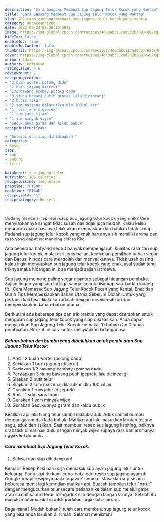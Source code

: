 ```yaml
---
description: "Cara Gampang Membuat Sup Jagung Telur Kocok yang Mantap"
title: "Cara Gampang Membuat Sup Jagung Telur Kocok yang Mantap"
slug: 702-cara-gampang-membuat-sup-jagung-telur-kocok-yang-mantap
category: Uncategorized
date: 2022-08-24T08:36:15.394Z
image: https://img-global.cpcdn.com/recipes/4da3abc11cad9d2b/680x482cq70/sup-jagung-telur-kocok-foto-resep-utama.jpg
hideToc: false
enableToc: true
enableTocContent: false
thumbnail: https://img-global.cpcdn.com/recipes/4da3abc11cad9d2b/680x482cq70/sup-jagung-telur-kocok-foto-resep-utama.jpg
cover: https://img-global.cpcdn.com/recipes/4da3abc11cad9d2b/680x482cq70/sup-jagung-telur-kocok-foto-resep-utama.jpg
author: Admin
authorAv: notfound
ratingvalue: 4.6
reviewcount: 7
recipeingredient:
- "2 buah wortel potong dadu"
- "1 buah jagung diserut"
- "1/2 bawang bombay potong dadu"
- "3 siung bawang putih geprek lalu dicincang"
- "2 butir telur"
- "2 sdm maizena dilarutkan dlm 100 ml air"
- "1 ruas jahe digeprek"
- "1 sdm saus tiram"
- "1 sdm minyak wijen"
- "Secukupnya garam dan kaldu bubuk"
recipeinstructions:

- "Selesai dan siap dihidangkan!"
categories:
- Resep
tags:
- sup
- jagung
- telur

katakunci: sup jagung telur 
nutrition: 185 calories
recipecuisine: Indonesian
preptime: "PT39M"
cooktime: "PT44M"
recipeyield: "1"
recipecategory: Dessert

---
```





Sedang mencari inspirasi resep sup jagung telur kocok yang unik? Cara menyiapkannya sangat tidak susah dan tidak juga mudah. Kalau keliru mengolah maka hasilnya tidak akan memuaskan dan bahkan tidak sedap. Padahal sup jagung telur kocok yang enak harusnya sih memiliki aroma dan rasa yang dapat memancing selera Kita.





Ada beberapa hal yang sedikit banyak mempengaruhi kualitas rasa dari sup jagung telur kocok, mulai dari jenis bahan, kemudian pemilihan bahan segar dan Bagus, hingga cara mengolah dan menyajikannya. Tidak usah pusing kalau ingin menyiapkan sup jagung telur kocok yang enak,      asal sudah tahu triknya maka hidangan ini bisa menjadi sajian istimewa.














Sup jagung memang paling segar disantap sebagai hidangan pembuka. Sajian ringan yang satu ini juga sangat cocok disantap saat badan kurang fit.. Cara Memasak Sup Jagung Telur Kocok Pecah yang Kental, Enak dan Gurih Tips Mempersiapkan Bahan Utama Sebelum Diolah: Untuk yang pertama kali bisa dilakukan adalah dengan membersihkan dan mempersiapkan bahan-bahan utama.






Berikut ini ada beberapa tips dan trik praktis yang dapat diterapkan untuk mengolah sup jagung telur kocok yang siap dikreasikan. Anda dapat menyiapkan Sup Jagung Telur Kocok memakai 10 bahan dan 0 tahap pembuatan. Berikut ini cara untuk menyiapkan hidangannya.

<!--inarticleads1-->

##### Bahan-bahan dan bumbu yang dibutuhkan untuk pembuatan Sup Jagung Telur Kocok:

1. Ambil 2 buah wortel (potong dadu)
1. Sediakan 1 buah jagung (diserut)
1. Sediakan 1/2 bawang bombay (potong dadu)
1. Persiapkan 3 siung bawang putih (geprek, lalu dicincang)
1. Siapkan 2 butir telur
1. Siapkan 2 sdm maizena, dilarutkan dlm 100 ml air
1. Gunakan 1 ruas jahe (digeprek)
1. Ambil 1 sdm saus tiram
1. Gunakan 1 sdm minyak wijen
1. Gunakan Secukupnya garam dan kaldu bubuk


Kecilkan api lalu tuang telur sambil diaduk-aduk. Aduk sambil bumbui dengan garam dan lada bubuk. Matikan api lalu masukkan larutan tepung sagu, aduk dan sajikan. Saat membuat resep sup jagung kepiting, baiknya crabstick dimarinasi dulu dengan minyak wijen supaya rasa dan aromanya nggak terlalu amis. 

<!--inarticleads2-->

##### Cara membuat Sup Jagung Telur Kocok:


1. Selesai dan siap dihidangkan!

Kemarin Resep Koki baru saja memasak sup ayam jagung telur untuk keluarga. Pada saat itu kami coba-coba cari resep sup jagung ayam di Google, tetapi resepnya pada &#39;ngawur&#39; semua.. Masaklah sup selama beberapa menit lagi kemudian matikan api. Buatlah tampilan telur &#34;parut&#34; dengan mengucurkan telur secara perlahan ke dalam sup melalui garpu atau sumpit sambil terus mengaduk sup dengan tangan lainnya. Setelah itu masukan telur sambil di aduk perlahan, agar telur terurai. 

Bagaimana? Mudah bukan? Itulah cara membuat sup jagung telur kocok yang bisa anda lakukan di rumah. Selamat menikmati
